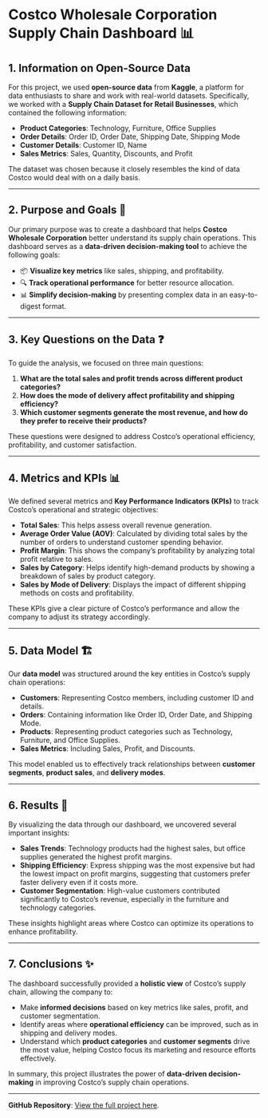 # Costco Wholesale Corporation Supply Chain Dashboard 📊

## 1. Information on Open-Source Data

For this project, we used **open-source data** from **Kaggle**, a platform for data enthusiasts to share and work with real-world datasets. Specifically, we worked with a **Supply Chain Dataset for Retail Businesses**, which contained the following information:

- **Product Categories**: Technology, Furniture, Office Supplies
- **Order Details**: Order ID, Order Date, Shipping Date, Shipping Mode
- **Customer Details**: Customer ID, Name
- **Sales Metrics**: Sales, Quantity, Discounts, and Profit

The dataset was chosen because it closely resembles the kind of data Costco would deal with on a daily basis.

---

## 2. Purpose and Goals 🎯

Our primary purpose was to create a dashboard that helps **Costco Wholesale Corporation** better understand its supply chain operations. This dashboard serves as a **data-driven decision-making tool** to achieve the following goals:

- 📦 **Visualize key metrics** like sales, shipping, and profitability.
- 🔍 **Track operational performance** for better resource allocation.
- 📊 **Simplify decision-making** by presenting complex data in an easy-to-digest format.

---

## 3. Key Questions on the Data ❓

To guide the analysis, we focused on three main questions:

1. **What are the total sales and profit trends across different product categories?**
2. **How does the mode of delivery affect profitability and shipping efficiency?**
3. **Which customer segments generate the most revenue, and how do they prefer to receive their products?**

These questions were designed to address Costco’s operational efficiency, profitability, and customer satisfaction.

---

## 4. Metrics and KPIs 📊

We defined several metrics and **Key Performance Indicators (KPIs)** to track Costco’s operational and strategic objectives:

- **Total Sales**: This helps assess overall revenue generation.
- **Average Order Value (AOV)**: Calculated by dividing total sales by the number of orders to understand customer spending behavior.
- **Profit Margin**: This shows the company’s profitability by analyzing total profit relative to sales.
- **Sales by Category**: Helps identify high-demand products by showing a breakdown of sales by product category.
- **Sales by Mode of Delivery**: Displays the impact of different shipping methods on costs and profitability.

These KPIs give a clear picture of Costco’s performance and allow the company to adjust its strategy accordingly.

---

## 5. Data Model 🏗️

Our **data model** was structured around the key entities in Costco’s supply chain operations:

- **Customers**: Representing Costco members, including customer ID and details.
- **Orders**: Containing information like Order ID, Order Date, and Shipping Mode.
- **Products**: Representing product categories such as Technology, Furniture, and Office Supplies.
- **Sales Metrics**: Including Sales, Profit, and Discounts.

This model enabled us to effectively track relationships between **customer segments**, **product sales**, and **delivery modes**.

---

## 6. Results 🎉

By visualizing the data through our dashboard, we uncovered several important insights:

- **Sales Trends**: Technology products had the highest sales, but office supplies generated the highest profit margins.
- **Shipping Efficiency**: Express shipping was the most expensive but had the lowest impact on profit margins, suggesting that customers prefer faster delivery even if it costs more.
- **Customer Segmentation**: High-value customers contributed significantly to Costco’s revenue, especially in the furniture and technology categories.

These insights highlight areas where Costco can optimize its operations to enhance profitability.

---

## 7. Conclusions ✨

The dashboard successfully provided a **holistic view** of Costco’s supply chain, allowing the company to:

- Make **informed decisions** based on key metrics like sales, profit, and customer segmentation.
- Identify areas where **operational efficiency** can be improved, such as in shipping and delivery modes.
- Understand which **product categories** and **customer segments** drive the most value, helping Costco focus its marketing and resource efforts effectively.

In summary, this project illustrates the power of **data-driven decision-making** in improving Costco’s supply chain operations.

---

**GitHub Repository**: [View the full project here](link_to_github_repo).
